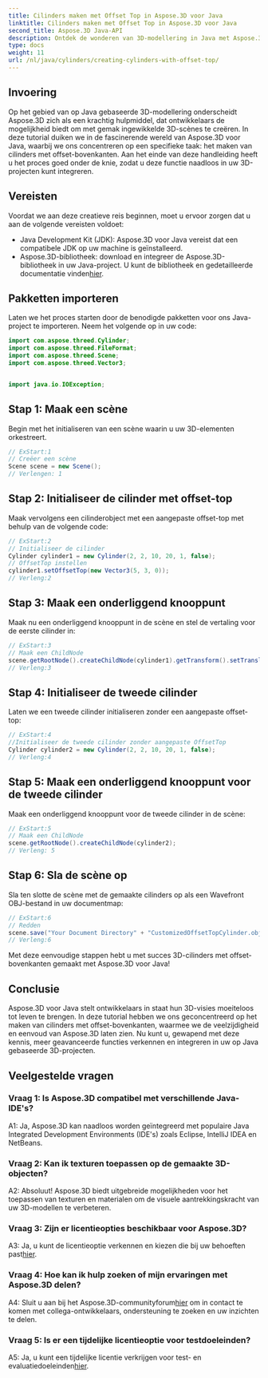 ```yaml
---
title: Cilinders maken met Offset Top in Aspose.3D voor Java
linktitle: Cilinders maken met Offset Top in Aspose.3D voor Java
second_title: Aspose.3D Java-API
description: Ontdek de wonderen van 3D-modellering in Java met Aspose.3D. Leer moeiteloos boeiende cilinders met offset-bovenkanten te maken.
type: docs
weight: 11
url: /nl/java/cylinders/creating-cylinders-with-offset-top/
---
```

## Invoering

Op het gebied van op Java gebaseerde 3D-modellering onderscheidt Aspose.3D zich als een krachtig hulpmiddel, dat ontwikkelaars de mogelijkheid biedt om met gemak ingewikkelde 3D-scènes te creëren. In deze tutorial duiken we in de fascinerende wereld van Aspose.3D voor Java, waarbij we ons concentreren op een specifieke taak: het maken van cilinders met offset-bovenkanten. Aan het einde van deze handleiding heeft u het proces goed onder de knie, zodat u deze functie naadloos in uw 3D-projecten kunt integreren.

## Vereisten

Voordat we aan deze creatieve reis beginnen, moet u ervoor zorgen dat u aan de volgende vereisten voldoet:

- Java Development Kit (JDK): Aspose.3D voor Java vereist dat een compatibele JDK op uw machine is geïnstalleerd.
- Aspose.3D-bibliotheek: download en integreer de Aspose.3D-bibliotheek in uw Java-project. U kunt de bibliotheek en gedetailleerde documentatie vinden[hier](https://releases.aspose.com/3d/java/).

## Pakketten importeren

Laten we het proces starten door de benodigde pakketten voor ons Java-project te importeren. Neem het volgende op in uw code:

```java
import com.aspose.threed.Cylinder;
import com.aspose.threed.FileFormat;
import com.aspose.threed.Scene;
import com.aspose.threed.Vector3;


import java.io.IOException;
```

## Stap 1: Maak een scène

Begin met het initialiseren van een scène waarin u uw 3D-elementen orkestreert.

```java
// ExStart:1
// Creëer een scène
Scene scene = new Scene();
// Verlengen: 1
```

## Stap 2: Initialiseer de cilinder met offset-top

Maak vervolgens een cilinderobject met een aangepaste offset-top met behulp van de volgende code:

```java
// ExStart:2
// Initialiseer de cilinder
Cylinder cylinder1 = new Cylinder(2, 2, 10, 20, 1, false);
// OffsetTop instellen
cylinder1.setOffsetTop(new Vector3(5, 3, 0));
// Verleng:2
```

## Stap 3: Maak een onderliggend knooppunt

Maak nu een onderliggend knooppunt in de scène en stel de vertaling voor de eerste cilinder in:

```java
// ExStart:3
// Maak een ChildNode
scene.getRootNode().createChildNode(cylinder1).getTransform().setTranslation(10, 0, 0);
// Verleng:3
```

## Stap 4: Initialiseer de tweede cilinder

Laten we een tweede cilinder initialiseren zonder een aangepaste offset-top:

```java
// ExStart:4
//Initialiseer de tweede cilinder zonder aangepaste OffsetTop
Cylinder cylinder2 = new Cylinder(2, 2, 10, 20, 1, false);
// Verleng:4
```

## Stap 5: Maak een onderliggend knooppunt voor de tweede cilinder

Maak een onderliggend knooppunt voor de tweede cilinder in de scène:

```java
// ExStart:5
// Maak een ChildNode
scene.getRootNode().createChildNode(cylinder2);
// Verleng: 5
```

## Stap 6: Sla de scène op

Sla ten slotte de scène met de gemaakte cilinders op als een Wavefront OBJ-bestand in uw documentmap:

```java
// ExStart:6
// Redden
scene.save("Your Document Directory" + "CustomizedOffsetTopCylinder.obj", FileFormat.WAVEFRONTOBJ);
// Verleng:6
```

Met deze eenvoudige stappen hebt u met succes 3D-cilinders met offset-bovenkanten gemaakt met Aspose.3D voor Java!

## Conclusie

Aspose.3D voor Java stelt ontwikkelaars in staat hun 3D-visies moeiteloos tot leven te brengen. In deze tutorial hebben we ons geconcentreerd op het maken van cilinders met offset-bovenkanten, waarmee we de veelzijdigheid en eenvoud van Aspose.3D laten zien. Nu kunt u, gewapend met deze kennis, meer geavanceerde functies verkennen en integreren in uw op Java gebaseerde 3D-projecten.

## Veelgestelde vragen

### Vraag 1: Is Aspose.3D compatibel met verschillende Java-IDE's?

A1: Ja, Aspose.3D kan naadloos worden geïntegreerd met populaire Java Integrated Development Environments (IDE's) zoals Eclipse, IntelliJ IDEA en NetBeans.

### Vraag 2: Kan ik texturen toepassen op de gemaakte 3D-objecten?

A2: Absoluut! Aspose.3D biedt uitgebreide mogelijkheden voor het toepassen van texturen en materialen om de visuele aantrekkingskracht van uw 3D-modellen te verbeteren.

### Vraag 3: Zijn er licentieopties beschikbaar voor Aspose.3D?

 A3: Ja, u kunt de licentieoptie verkennen en kiezen die bij uw behoeften past[hier](https://purchase.aspose.com/buy).

### Vraag 4: Hoe kan ik hulp zoeken of mijn ervaringen met Aspose.3D delen?

 A4: Sluit u aan bij het Aspose.3D-communityforum[hier](https://forum.aspose.com/c/3d/18) om in contact te komen met collega-ontwikkelaars, ondersteuning te zoeken en uw inzichten te delen.

### Vraag 5: Is er een tijdelijke licentieoptie voor testdoeleinden?

 A5: Ja, u kunt een tijdelijke licentie verkrijgen voor test- en evaluatiedoeleinden[hier](https://purchase.aspose.com/temporary-license/).